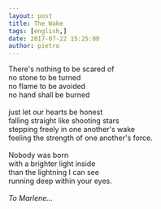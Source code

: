 ```yaml
---
layout: post
title: The Wake
tags: [english,]
date: 2017-07-22 15:25:00
author: pietro
---
```

There's nothing to be scared of<br/>no stone to be turned<br/>no flame to be avoided<br/>no hand shall be burned<br/><br/>just let our hearts be honest<br/>falling straight like shooting stars<br/>stepping freely in one another's wake<br/>feeling the strength of one another's force.<br/><br/>Nobody was born<br/>with a brighter light inside<br/>than the lightning I can see<br/>running deep within your eyes.<br/><br/><i>To Marlene...</i>
